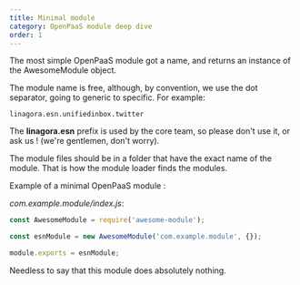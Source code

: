 ```yaml
---
title: Minimal module
category: OpenPaaS module deep dive
order: 1
---
```


The most simple OpenPaaS module got a name, and returns an instance of the AwesomeModule object.

The module name is free, although, by convention, we use the dot separator, going to generic to specific. For example:

    linagora.esn.unifiedinbox.twitter

The **linagora.esn** prefix is used by the core team, so please don't use it, or ask us ! (we're gentlemen, don't worry).

The module files should be in a folder that have the exact name of the module. That is how the module loader finds the modules.


Example of a minimal OpenPaaS module :

_com.example.module/index.js_:

```javascript
const AwesomeModule = require('awesome-module');

const esnModule = new AwesomeModule('com.example.module', {});

module.exports = esnModule;
```
Needless to say that this module does absolutely nothing.